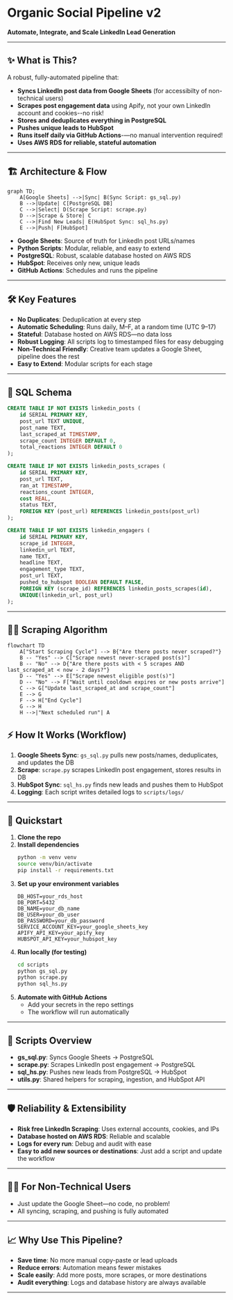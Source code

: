 # Organic Social Pipeline v2 

**Automate, Integrate, and Scale LinkedIn Lead Generation**

---

## ✨ What is This?
A robust, fully-automated pipeline that:
- **Syncs LinkedIn post data from Google Sheets** (for accessibilty of non-technical users)
- **Scrapes post engagement data** using Apify, not your own LinkedIn account and cookies--no risk!
- **Stores and deduplicates everything in PostgreSQL**
- **Pushes unique leads to HubSpot**
- **Runs itself daily via GitHub Actions**-—no manual intervention required!
- **Uses AWS RDS for reliable, stateful automation**

---

## 🏗️ Architecture & Flow

```mermaid
graph TD;
    A[Google Sheets] -->|Sync| B(Sync Script: gs_sql.py)
    B -->|Update| C[PostgreSQL DB]
    C -->|Select| D(Scrape Script: scrape.py)
    D -->|Scrape & Store| C
    C -->|Find New Leads| E(HubSpot Sync: sql_hs.py)
    E -->|Push| F[HubSpot]
```

- **Google Sheets**: Source of truth for LinkedIn post URLs/names
- **Python Scripts**: Modular, reliable, and easy to extend
- **PostgreSQL**: Robust, scalable database hosted on AWS RDS
- **HubSpot**: Receives only new, unique leads
- **GitHub Actions**: Schedules and runs the pipeline

---

## 🛠️ Key Features
- **No Duplicates**: Deduplication at every step
- **Automatic Scheduling**: Runs daily, M–F, at a random time (UTC 9–17)
- **Stateful**: Database hosted on AWS RDS—no data loss
- **Robust Logging**: All scripts log to timestamped files for easy debugging
- **Non-Technical Friendly**: Creative team updates a Google Sheet, pipeline does the rest
- **Easy to Extend**: Modular scripts for each stage

---

## 📝 SQL Schema
```sql
CREATE TABLE IF NOT EXISTS linkedin_posts (
    id SERIAL PRIMARY KEY,
    post_url TEXT UNIQUE,
    post_name TEXT,
    last_scraped_at TIMESTAMP,
    scrape_count INTEGER DEFAULT 0,
    total_reactions INTEGER DEFAULT 0
);

CREATE TABLE IF NOT EXISTS linkedin_posts_scrapes (
    id SERIAL PRIMARY KEY,
    post_url TEXT,
    ran_at TIMESTAMP,
    reactions_count INTEGER,
    cost REAL,
    status TEXT,
    FOREIGN KEY (post_url) REFERENCES linkedin_posts(post_url)
);

CREATE TABLE IF NOT EXISTS linkedin_engagers (
    id SERIAL PRIMARY KEY,
    scrape_id INTEGER,
    linkedin_url TEXT,
    name TEXT,
    headline TEXT,
    engagement_type TEXT,
    post_url TEXT,
    pushed_to_hubspot BOOLEAN DEFAULT FALSE,
    FOREIGN KEY (scrape_id) REFERENCES linkedin_posts_scrapes(id),
    UNIQUE(linkedin_url, post_url)
);
```

---

## 🧑‍💻 Scraping Algorithm
```mermaid
flowchart TD
    A["Start Scraping Cycle"] --> B{"Are there posts never scraped?"}
    B -- "Yes" --> C["Scrape newest never-scraped post(s)"]
    B -- "No" --> D{"Are there posts with < 5 scrapes AND last_scraped_at < now - 2 days?"}
    D -- "Yes" --> E["Scrape newest eligible post(s)"]
    D -- "No" --> F["Wait until cooldown expires or new posts arrive"]
    C --> G["Update last_scraped_at and scrape_count"]
    E --> G
    F --> H["End Cycle"]
    G --> H
    H -->|"Next scheduled run"| A
```

## ⚡️ How It Works (Workflow)
1. **Google Sheets Sync**: `gs_sql.py` pulls new posts/names, deduplicates, and updates the DB
2. **Scrape**: `scrape.py` scrapes LinkedIn post engagement, stores results in DB
3. **HubSpot Sync**: `sql_hs.py` finds new leads and pushes them to HubSpot
4. **Logging**: Each script writes detailed logs to `scripts/logs/`

---

## 🚀 Quickstart
1. **Clone the repo**
2. **Install dependencies**
   ```bash
   python -m venv venv
   source venv/bin/activate
   pip install -r requirements.txt
   ```
3. **Set up your environment variables**
   ```
   DB_HOST=your_rds_host
   DB_PORT=5432
   DB_NAME=your_db_name
   DB_USER=your_db_user
   DB_PASSWORD=your_db_password
   SERVICE_ACCOUNT_KEY=your_google_sheets_key
   APIFY_API_KEY=your_apify_key
   HUBSPOT_API_KEY=your_hubspot_key
   ```
4. **Run locally (for testing)**
   ```bash
   cd scripts
   python gs_sql.py
   python scrape.py
   python sql_hs.py
   ```
5. **Automate with GitHub Actions**
   - Add your secrets in the repo settings
   - The workflow will run automatically

---

## 🧩 Scripts Overview
- **gs_sql.py**: Syncs Google Sheets → PostgreSQL
- **scrape.py**: Scrapes LinkedIn post engagement → PostgreSQL
- **sql_hs.py**: Pushes new leads from PostgreSQL → HubSpot
- **utils.py**: Shared helpers for scraping, ingestion, and HubSpot API

---

## 🛡️ Reliability & Extensibility
- **Risk free LinkedIn Scraping**: Uses external accounts, cookies, and IPs
- **Database hosted on AWS RDS**: Reliable and scalable
- **Logs for every run**: Debug and audit with ease
- **Easy to add new sources or destinations**: Just add a script and update the workflow

---

## 👩‍💻 For Non-Technical Users
- Just update the Google Sheet—no code, no problem!
- All syncing, scraping, and pushing is fully automated

---

## 📈 Why Use This Pipeline?
- **Save time**: No more manual copy-paste or lead uploads
- **Reduce errors**: Automation means fewer mistakes
- **Scale easily**: Add more posts, more scrapes, or more destinations
- **Audit everything**: Logs and database history are always available
---
